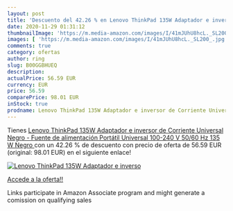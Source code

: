 ```yaml
---
layout: post
title: 'Descuento del 42.26 % en Lenovo ThinkPad 135W Adaptador e inverso'
date: 2020-11-29 01:31:12
thumbnailImage: 'https://m.media-amazon.com/images/I/41mJUhU8hcL._SL200_.jpg'
images: [ 'https://m.media-amazon.com/images/I/41mJUhU8hcL._SL200_.jpg' ]
comments: true
category: ofertas
author: ring
slug: B00GGBHUEQ
description:
actualPrice: 56.59 EUR
currency: EUR
price: 56.59
comparePrice: 98.01 EUR
inStock: true
prodname: Lenovo ThinkPad 135W Adaptador e inversor de Corriente Universal Negro - Fuente de alimentación  Portátil  Universal  100-240 V  50/60 Hz  135 W  Negro 
---
```


Tienes [Lenovo ThinkPad 135W Adaptador e inversor de Corriente Universal Negro - Fuente de alimentación  Portátil  Universal  100-240 V  50/60 Hz  135 W  Negro ](https://www.amazon.es/dp/B00GGBHUEQ/?tag=tolees-21) con un 42.26 % de descuento con precio de oferta de 56.59 EUR (original: 98.01 EUR) en el siguiente enlace!

[![Lenovo ThinkPad 135W Adaptador e inverso](https://m.media-amazon.com/images/I/41mJUhU8hcL._SL200_.jpg)](https://www.amazon.es/dp/B00GGBHUEQ/?tag=tolees-21)

[Accede a la oferta!!](https://www.amazon.es/dp/B00GGBHUEQ/?tag=tolees-21)

Links participate in Amazon Associate program and might generate a comission on qualifying sales


